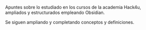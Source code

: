 Apuntes sobre lo estudiado en los cursos de la academia Hack4u, ampliados y estructurados empleando Obsidian.

Se siguen ampliando y completando conceptos y definiciones.
